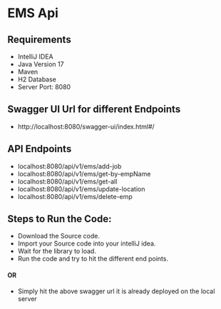 # EMS Api
## Requirements
- IntelliJ IDEA
- Java Version 17
- Maven
- H2 Database
- Server Port: 8080

## Swagger UI Url for different Endpoints
- http://localhost:8080/swagger-ui/index.html#/

## API Endpoints
- localhost:8080/api/v1/ems/add-job
- localhost:8080/api/v1/ems/get-by-empName
- localhost:8080/api/v1/ems/get-all
- localhost:8080/api/v1/ems/update-location
- localhost:8080/api/v1/ems/delete-emp

##  Steps to Run the Code:
- Download the Source code.
- Import your Source code into your intelliJ idea.
- Wait for the library to load.
- Run the code and try to hit the different end points.

#### OR
- Simply hit the above swagger url it is already deployed on the local server



